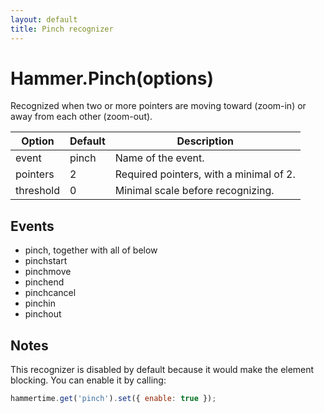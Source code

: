 ```yaml
---
layout: default
title: Pinch recognizer
---
```


# Hammer.Pinch(options)
Recognized when two or more pointers are moving toward (zoom-in) or away from each other (zoom-out).

| Option    | Default  | Description       |
| -----------|----------|-------------------|
| event     | pinch    | Name of the event. |
| pointers  | 2        | Required pointers, with a minimal of 2. |
| threshold | 0        | Minimal scale before recognizing. |

## Events
- pinch, together with all of below
- pinchstart
- pinchmove
- pinchend
- pinchcancel
- pinchin
- pinchout

## Notes
This recognizer is disabled by default because it would make the element blocking. You can enable it by calling:
````js
hammertime.get('pinch').set({ enable: true });
````
